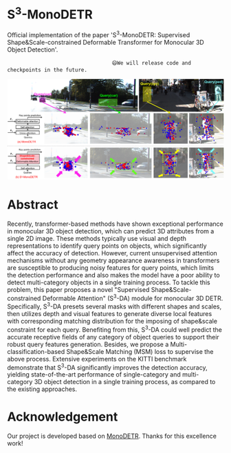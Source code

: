 # S<sup>3</sup>-MonoDETR

Official implementation of the paper 'S<sup>3</sup>-MonoDETR: Supervised Shape&Scale-constrained Deformable Transformer for Monocular 3D Object Detection'.

                                      😄We will release code and checkpoints in the future.

![image](https://github.com/mikasa3lili/S3-MonoDETR/blob/main/intro-m1.png)

# Abstract

Recently, transformer-based methods have shown exceptional performance in monocular 3D object detection, which can predict 3D attributes from a single 2D image. These methods typically use visual and depth representations to identify query points on objects, which significantly affect the accuracy of detection. However, current unsupervised attention mechanisms without any geometry appearance awareness in transformers are susceptible to producing noisy features for query points, which limits the detection performance and also makes the model have a poor ability to detect multi-category objects in a single training process. To tackle this problem, this paper proposes a novel "Supervised Shape&Scale-constrained Deformable Attention" (S<sup>3</sup>-DA) module for monocular 3D DETR. Specifically, S<sup>3</sup>-DA presets several masks with different shapes and scales, then utilizes depth and visual features to generate diverse local features with corresponding matching distribution for the imposing of shape&scale constraint for each query. Benefiting from this, S<sup>3</sup>-DA could well predict the accurate receptive fields of any category of object queries to support their robust query features generation. Besides, we propose a Multi-classification-based Shape&Scale Matching (MSM) loss to supervise the above process. Extensive experiments on the KITTI benchmark demonstrate that S<sup>3</sup>-DA significantly improves the detection accuracy, yielding state-of-the-art performance of single-category and multi-category 3D object detection in a single training process, as compared to the existing approaches.

# Acknowledgement
Our project is developed based on [MonoDETR](https://github.com/ZrrSkywalker/MonoDETR). Thanks for this excellence work!
